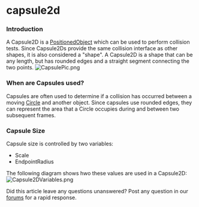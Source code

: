 # capsule2d

### Introduction

A Capsule2D is a [PositionedObject](../../../../../frb/docs/index.php) which can be used to perform collision tests. Since Capsule2Ds provide the same collision interface as other shapes, it is also considered a "shape". A Capsule2D is a shape that can be any length, but has rounded edges and a straight segment connecting the two points. ![CapsulePic.png](../../../../../media/migrated\_media-CapsulePic.png)

### When are Capsules used?

Capsules are often used to determine if a collision has occurred between a moving [Circle](../../../../../frb/docs/index.php) and another object. Since capsules use rounded edges, they can represent the area that a Circle occupies during and between two subsequent frames.

### Capsule Size

Capsule size is controlled by two variables:

* Scale
* EndpointRadius

The following diagram shows hwo these values are used in a Capsule2D: ![Capsule2DVariables.png](../../../../../media/migrated\_media-Capsule2DVariables.png)

Did this article leave any questions unanswered? Post any question in our [forums](../../../../../frb/forum.md) for a rapid response.
